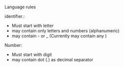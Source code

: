 Language rules

identifier.:
- Must start with letter
- may contain only letters and numbers (alphanumeric)
- may contain - or _ (Currently may contain any )

Number:
- Must start with digit
- may contain dot (.) as decimal separator
